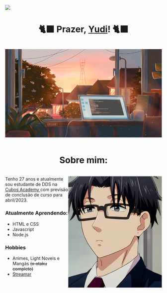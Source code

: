 ![](https://komarev.com/ghpvc/?username=alex-yudi)
<h1 align = "center"> 🐈‍⬛ Prazer, <a href="https://www.linkedin.com/in/alex-yudi/" target="_blank"> Yudi</a>! 🐈‍⬛ </h1>
<br/>
<div align="center">
<img src="/computador.gif" align="center">
</div>
<br/>
<h1 align = "center">Sobre mim:</h1>
<br/>
<img src="/hirotaka.gif" align="right">

<div align="left>
 <p align="center">Tenho 27 anos e atualmente sou estudante de DDS na <a href="https://cubos.academy/" target="_blank"> Cubos Academy </a> com previsão de conclusão de curso para abril/2023.</p>
</div>

<div align="left">     
      <h3> Atualmente Aprendendo: </h3>
      <ul>
      <li> HTML e CSS </li>
      <li> Javascript </li>
      <li> Node.js </li>
      </ul>
</div>

<div align="left">     
      <h3> Hobbies </h3>
      <ul>
      <li> Animes, Light Novels e Mangás <s>(o otaku completo)</s></li>
      <li> <a href="https://www.twitch.tv/yudi095"> Streamar </a> </li>
      </ul>
</div>




